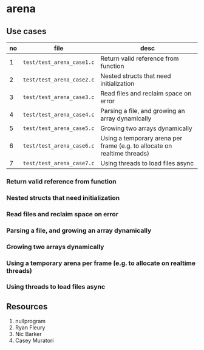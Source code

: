 # arena

## Use cases

| no  | file                      | desc                                                                     |
| --- | ------------------------- | ------------------------------------------------------------------------ |
| 1   | `test/test_arena_case1.c` | Return valid reference from function                                     |
| 2   | `test/test_arena_case2.c` | Nested structs that need initialization                                  |
| 3   | `test/test_arena_case3.c` | Read files and reclaim space on error                                    |
| 4   | `test/test_arena_case4.c` | Parsing a file, and growing an array dynamically                         |
| 5   | `test/test_arena_case5.c` | Growing two arrays dynamically                                           |
| 6   | `test/test_arena_case6.c` | Using a temporary arena per frame (e.g. to allocate on realtime threads) |
| 7   | `test/test_arena_case7.c` | Using threads to load files async                                        |

### Return valid reference from function

### Nested structs that need initialization

### Read files and reclaim space on error

### Parsing a file, and growing an array dynamically

### Growing two arrays dynamically

### Using a temporary arena per frame (e.g. to allocate on realtime threads)

### Using threads to load files async

## Resources

1. nullprogram
2. Ryan Fleury
3. Nic Barker
4. Casey Muratori
